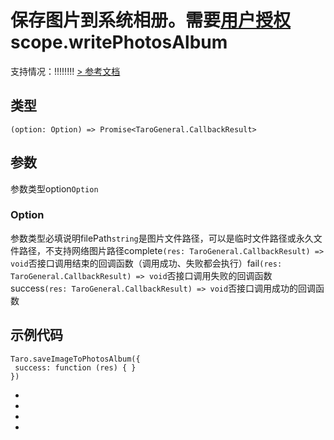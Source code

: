 # 保存图片到系统相册。需要[用户授权](https://developers.weixin.qq.com/miniprogram/dev/framework/open-ability/authorize.html) scope.writePhotosAlbum
支持情况：!!!!!!!!
[> 参考文档
](https://developers.weixin.qq.com/miniprogram/dev/api/media/image/wx.saveImageToPhotosAlbum.html)
## 类型[​](saveImageToPhotosAlbum.html#类型)
```tsx
(option: Option) => Promise<TaroGeneral.CallbackResult>
```

## 参数[​](saveImageToPhotosAlbum.html#参数)
参数类型option`Option`
### Option[​](saveImageToPhotosAlbum.html#option)
参数类型必填说明filePath`string`是图片文件路径，可以是临时文件路径或永久文件路径，不支持网络图片路径complete`(res: TaroGeneral.CallbackResult) => void`否接口调用结束的回调函数（调用成功、失败都会执行）fail`(res: TaroGeneral.CallbackResult) => void`否接口调用失败的回调函数success`(res: TaroGeneral.CallbackResult) => void`否接口调用成功的回调函数
## 示例代码[​](saveImageToPhotosAlbum.html#示例代码)
```tsx
Taro.saveImageToPhotosAlbum({
 success: function (res) { }
})
```

- 
- 

- 

-

